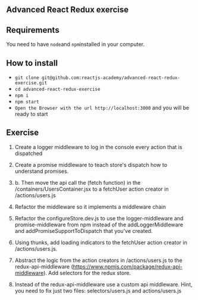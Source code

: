 ## Advanced React Redux exercise

## Requirements
You need to have `node`and `npm`installed in your computer.

## How to install

- `git clone git@github.com:reactjs-academy/advanced-react-redux-exercise.git`
- `cd advanced-react-redux-exercise`
- `npm i`
- `npm start`
- `Open the Browser with the url http://localhost:3000` and you will be ready to start


## Exercise

1. Create a logger middleware to log in the console every action that is dispatched

2. Create a promise middleware to teach store's dispatch how to understand promises. 
2. b. Then move the api call the (fetch function) in the /containers/UsersContainer.jsx to a fetchUser action creator in /actions/users.js

3. Refactor the middleware so it implements a middleware chain

4. Refactor the configureStore.dev.js to use the logger-middleware and promise-middleware from npm instead of the addLoggerMiddleware and addPromiseSupportToDispatch that you've created.

5. Using thunks, add loading indicators to the fetchUser action creator in /actions/users.js.

6. Abstract the logic from the action creators in /actions/users.js to the redux-api-middleware (https://www.npmjs.com/package/redux-api-middleware). Add selectors for the redux store.

7. Instead of the redux-api-middleware use a custom api middleware. Hint, you need to fix just two files: selectors/users.js and actions/users.js
